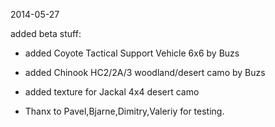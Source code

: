 

2014-05-27

added beta stuff:

- added Coyote Tactical Support Vehicle 6x6  by Buzs
- added Chinook HC2/2A/3 woodland/desert camo by Buzs
- added texture for Jackal 4x4 desert camo

- Thanx to Pavel,Bjarne,Dimitry,Valeriy for testing.

